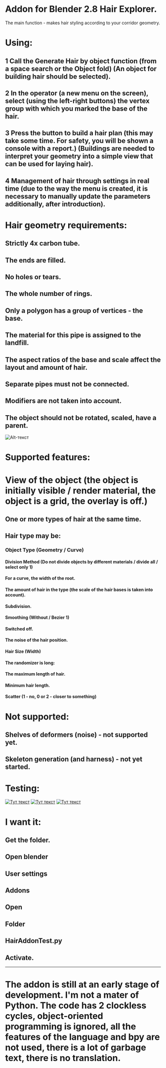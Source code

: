 # Addon for Blender 2.8 Hair Explorer.
The main function - makes hair styling according to your corridor geometry.

# Using:
## 1 Call the Generate Hair by object function (from a space search or the Object fold) (An object for building hair should be selected).
## 2 In the operator (a new menu on the screen), select (using the left-right buttons) the vertex group with which you marked the base of the hair.
## 3 Press the button to build a hair plan (this may take some time. For safety, you will be shown a console with a report.) (Buildings are needed to interpret your geometry into a simple view that can be used for laying hair).
## 4 Management of hair through settings in real time (due to the way the menu is created, it is necessary to manually update the parameters additionally, after introduction).

# Hair geometry requirements:
## Strictly 4x carbon tube.
## The ends are filled.
## No holes or tears.
## The whole number of rings.
## Only a polygon has a group of vertices - the base.
## The material for this pipe is assigned to the landfill.
## The aspect ratios of the base and scale affect the layout and amount of hair.
## Separate pipes must not be connected.
## Modifiers are not taken into account.
## The object should not be rotated, scaled, have a parent.

![Alt-текст](https://cdn.discordapp.com/attachments/340195875399663617/731649425130127420/1.png "One hair element cutaway")


# Supported features:
# View of the object (the object is initially visible / render material, the object is a grid, the overlay is off.)
## One or more types of hair at the same time.
## Hair type may be:
### Object Type (Geometry / Curve)
#### Division Method (Do not divide objects by different materials / divide all / select only 1)
#### For a curve, the width of the root.
#### The amount of hair in the type (the scale of the hair bases is taken into account).
#### Subdivision.
#### Smoothing (Without / Bezier 1)
#### Switched off.
#### The noise of the hair position.
#### Hair Size (Width)
#### The randomizer is long:
#### The maximum length of hair.
#### Minimum hair length.
#### Scatter (1 - no, 0 or 2 - closer to something)
# Not supported:
## Shelves of deformers (noise) - not supported yet.
## Skeleton generation (and harness) - not yet started.

# Testing:
[![Тут текст](https://cdn.discordapp.com/attachments/340195875399663617/731656260935614525/unknown.png)](https://cdn.discordapp.com/attachments/474472368706945024/731236109610385549/2020-07-10_22-46-10_convert-video-online.com.mp4)
[![Тут текст](https://cdn.discordapp.com/attachments/340195875399663617/731656260935614525/unknown.png)](https://cdn.discordapp.com/attachments/324814768152248323/731557262295957534/2020-07-11_20-03-58.mp4)
[![Тут текст](https://cdn.discordapp.com/attachments/340195875399663617/731656260935614525/unknown.png)](https://cdn.discordapp.com/attachments/324814768152248323/731642313515991110/2020-07-12_01-44-22.mp4)

# I want it:
## Get the folder.
## Open blender
## User settings
## Addons
## Open
## Folder
## HairAddonTest.py
## Activate.
____
# The addon is still at an early stage of development. I'm not a mater of Python. The code has 2 clockless cycles, object-oriented programming is ignored, all the features of the language and bpy are not used, there is a lot of garbage text, there is no translation.
